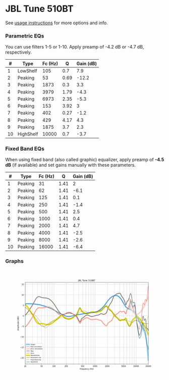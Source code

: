 # JBL Tune 510BT
See [usage instructions](https://github.com/jaakkopasanen/AutoEq#usage) for more options and info.

### Parametric EQs
You can use filters 1-5 or 1-10. Apply preamp of -4.2 dB or -4.7 dB, respectively.

|   # | Type      |   Fc (Hz) |    Q |   Gain (dB) |
|-----|-----------|-----------|------|-------------|
|   1 | LowShelf  |       105 | 0.7  |         7.9 |
|   2 | Peaking   |        53 | 0.69 |       -12.2 |
|   3 | Peaking   |      1873 | 0.3  |         3.3 |
|   4 | Peaking   |      3979 | 1.79 |        -4.3 |
|   5 | Peaking   |      6973 | 2.35 |        -5.3 |
|   6 | Peaking   |       153 | 3.92 |         3   |
|   7 | Peaking   |       402 | 0.27 |        -1.2 |
|   8 | Peaking   |       429 | 4.17 |         4.3 |
|   9 | Peaking   |      1875 | 3.7  |         2.3 |
|  10 | HighShelf |     10000 | 0.7  |        -3.7 |

### Fixed Band EQs
When using fixed band (also called graphic) equalizer, apply preamp of **-4.5 dB** (if available) and set gains manually with these parameters.

|   # | Type    |   Fc (Hz) |    Q |   Gain (dB) |
|-----|---------|-----------|------|-------------|
|   1 | Peaking |        31 | 1.41 |         2   |
|   2 | Peaking |        62 | 1.41 |        -6.1 |
|   3 | Peaking |       125 | 1.41 |         0.1 |
|   4 | Peaking |       250 | 1.41 |        -1.4 |
|   5 | Peaking |       500 | 1.41 |         2.5 |
|   6 | Peaking |      1000 | 1.41 |         0.4 |
|   7 | Peaking |      2000 | 1.41 |         4.7 |
|   8 | Peaking |      4000 | 1.41 |        -2.5 |
|   9 | Peaking |      8000 | 1.41 |        -2.6 |
|  10 | Peaking |     16000 | 1.41 |        -6.4 |

### Graphs
![](./JBL%20Tune%20510BT.png)
